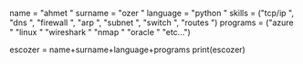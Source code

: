 name = "ahmet "
surname = "ozer "
language = "python "
skills = ("tcp/ip ", "dns ", "firewall ", "arp ", "subnet ", "switch ", "routes ")
programs = ("azure " "linux " "wireshark " "nmap " "oracle " "etc...")

escozer = name+surname+language+programs
print(escozer)
